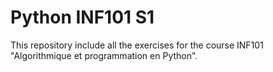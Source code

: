 # Python INF101 S1
 
This repository include all the exercises for the course INF101 "Algorithmique et programmation en Python".

